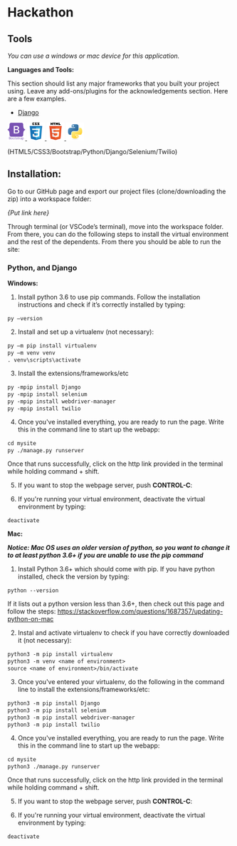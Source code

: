# Hackathon
## Tools
<i>You can use a windows or mac device for this application. </i>

**Languages and Tools:**

This section should list any major frameworks that you built your project using. Leave any add-ons/plugins for the acknowledgements section. Here are a few examples.
* [Django](https://www.djangoproject.com/)

<p> <a href="https://getbootstrap.com" target="_blank"> <img src="https://raw.githubusercontent.com/devicons/devicon/master/icons/bootstrap/bootstrap-plain-wordmark.svg" alt="bootstrap" width="40" height="40"/> </a> <a href="https://www.w3schools.com/css/" target="_blank"> <img src="https://raw.githubusercontent.com/devicons/devicon/master/icons/css3/css3-original-wordmark.svg" alt="css3" width="40" height="40"/> </a> <a href="https://www.w3.org/html/" target="_blank"> <img src="https://raw.githubusercontent.com/devicons/devicon/master/icons/html5/html5-original-wordmark.svg" alt="html5" width="40" height="40"/> </a><a href="https://www.python.org" target="_blank"> <img src="https://raw.githubusercontent.com/devicons/devicon/master/icons/python/python-original.svg" alt="python" width="40" height="40"/></a></p>

(HTML5/CSS3/Bootstrap/Python/Django/Selenium/Twilio)

## Installation:

Go to our GitHub page and export our project files (clone/downloading the zip) into a workspace folder: 

*{Put link here}*
 
Through terminal (or VSCode’s terminal), move into the workspace folder. From there, you can do the following steps to install the virtual environment and the rest of the dependents. From there you should be able to run the site: 

### Python, and Django

**Windows:**

1. Install python 3.6 to use pip commands. Follow the installation instructions and check if it’s correctly installed by typing: 
```
py –version 
```
2. Install and set up a virtualenv (not necessary): 
```
py –m pip install virtualenv 
py –m venv venv 
. venv\scripts\activate
```

3. Install the extensions/frameworks/etc
```
py -mpip install Django
py -mpip install selenium
py -mpip install webdriver-manager
py -mpip install twilio
```

4. Once you've installed everything, you are ready to run the page. Write this in the command line to start up the webapp:

```
cd mysite
py ./manage.py runserver 
```
Once that runs successfully, click on the http link provided in the terminal while holding command + shift.

5. If you want to stop the webpage server, push <b>CONTROL-C</b>:

6.  If you're running your virtual environment, deactivate the virtual environment by typing:
```
deactivate
```

**Mac:**

***Notice: Mac OS uses an older version of python, so you want to change it to at least python 3.6+ if you are unable to use the pip command***

1. Install Python 3.6+ which should come with pip. If you have python installed, check the version by typing:
```
python --version
```

If it lists out a python version less than 3.6+, then check out this page and follow the steps:
    https://stackoverflow.com/questions/1687357/updating-python-on-mac


2. Instal and activate virtualenv to check if you have correctly downloaded it (not necessary):
```
python3 -m pip install virtualenv
python3 -m venv <name of environment>
source <name of environment>/bin/activate
```

3. Once you've entered your virtualenv, do the following in the command line to install the extensions/frameworks/etc:

```
python3 -m pip install Django
python3 -m pip install selenium
python3 -m pip install webdriver-manager
python3 -m pip install twilio
```

4. Once you've installed everything, you are ready to run the page. Write this in the command line to start up the webapp:

```
cd mysite
python3 ./manage.py runserver 
```
Once that runs successfully, click on the http link provided in the terminal while holding command + shift.

5. If you want to stop the webpage server, push <b>CONTROL-C</b>:

6.  If you're running your virtual environment, deactivate the virtual environment by typing:
```
deactivate
```